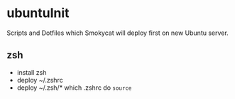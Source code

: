 ubuntuInit
==========

Scripts and Dotfiles which Smokycat will deploy first on new Ubuntu server.

zsh
---

- install zsh
- deploy ~/.zshrc
- deploy ~/.zsh/* which .zshrc do `source`
